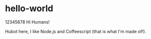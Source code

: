 # hello-world
12345678
Hi Humans!

Hubot here, I like Node.js and Coffeescript (that is what I'm made of!).
